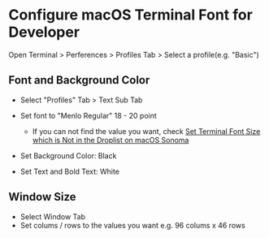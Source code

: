# Configure macOS Terminal Font for Developer

Open Terminal > Perferences > Profiles Tab > Select a profile(e.g. "Basic")

## Font and Background Color
* Select "Profiles" Tab > Text Sub Tab
* Set font to "Menlo Regular" 18 - 20 point
  * If you can not find the value you want, check [Set Terminal Font Size which is Not in the Droplist on macOS Sonoma](https://github.com/northbright/Notes/blob/master/macos/terminal/set-terminal-font-size-which-is-not-in-the-droplist-on-macos-sonoma.md)

* Set Background Color: Black
* Set Text and Bold Text: White

## Window Size
* Select Window Tab
* Set colums / rows to the values you want
  e.g. 96 colums x 46 rows
